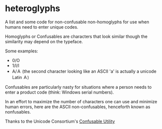 # heteroglyphs
A list and some code for non-confusable non-homoglyphs for use when humans need to enter unique codes.

Homoglyphs or Confusables are characters that look similar though the similarity may depend on the typeface.

Some examples:

* 0/O
* 1/l/I
* A/Ａ (the second character looking like an ASCII 'a' is actually a unicode Latin Ａ)

Confusables are particularly nasty for situations where a person needs to enter a product code (think: Windows serial numbers).

In an effort to maximize the number of characters one can use and minimize human errors, here are the ASCII non-confusables, henceforth known as nonfusables.

Thanks to the Unicode Consortium's [Confusable Utility](http://unicode.org/cldr/utility/confusables.jsp)
